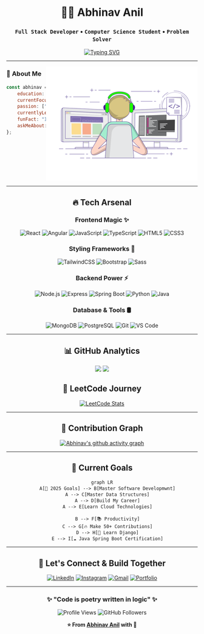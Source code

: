 <div align="center">

# 👨‍💻 Abhinav Anil

### `Full Stack Developer` • `Computer Science Student` • `Problem Solver`

[![Typing SVG](https://readme-typing-svg.herokuapp.com?font=Fira+Code&size=18&duration=3000&pause=1000&color=58A6FF&center=true&vCenter=true&width=600&lines=Building+the+future%2C+one+commit+at+a+time;Full+Stack+Developer+%7C+Open+Source+Enthusiast;Always+learning%2C+always+coding+%F0%9F%9A%80)](https://git.io/typing-svg)

</div>

---

<img align="right" alt="Coding" width="400" src="https://raw.githubusercontent.com/devSouvik/devSouvik/master/gif3.gif">

### 🚀 **About Me**

```javascript
const abhinav = {
    education: "B.Tech Computer Science & Engineering",
    currentFocus: "Full Stack Development",
    passion: ["Web Development", "Problem Solving", "Open Source"],
    currentlyLearning: ["Advanced React", "System Design", "Cloud Technologies"],
    funFact: "I debug with console.log and I'm proud of it! 😄",
    askMeAbout: ["Web Dev", "Tech", "Coffee ☕"]
};
```

<br clear="right"/>

---

<div align="center">

## 🔥 **Tech Arsenal**

</div>

<div align="center">

### **Frontend Magic** ✨
![React](https://img.shields.io/badge/React-61DAFB?style=for-the-badge&logo=react&logoColor=black&labelColor=61DAFB)
![Angular](https://img.shields.io/badge/Angular-DD0031?style=for-the-badge&logo=angular&logoColor=white&labelColor=DD0031)
![JavaScript](https://img.shields.io/badge/JavaScript-F7DF1E?style=for-the-badge&logo=javascript&logoColor=black&labelColor=F7DF1E)
![TypeScript](https://img.shields.io/badge/TypeScript-3178C6?style=for-the-badge&logo=typescript&logoColor=white&labelColor=3178C6)
![HTML5](https://img.shields.io/badge/HTML5-E34F26?style=for-the-badge&logo=html5&logoColor=white&labelColor=E34F26)
![CSS3](https://img.shields.io/badge/CSS3-1572B6?style=for-the-badge&logo=css3&logoColor=white&labelColor=1572B6)

### **Styling Frameworks** 🎨
![TailwindCSS](https://img.shields.io/badge/Tailwind-06B6D4?style=for-the-badge&logo=tailwindcss&logoColor=white&labelColor=06B6D4)
![Bootstrap](https://img.shields.io/badge/Bootstrap-7952B3?style=for-the-badge&logo=bootstrap&logoColor=white&labelColor=7952B3)
![Sass](https://img.shields.io/badge/Sass-CC6699?style=for-the-badge&logo=sass&logoColor=white&labelColor=CC6699)

### **Backend Power** ⚡
![Node.js](https://img.shields.io/badge/Node.js-339933?style=for-the-badge&logo=node.js&logoColor=white&labelColor=339933)
![Express](https://img.shields.io/badge/Express-000000?style=for-the-badge&logo=express&logoColor=white&labelColor=000000)
![Spring Boot](https://img.shields.io/badge/Spring_Boot-6DB33F?style=for-the-badge&logo=spring&logoColor=white&labelColor=6DB33F)
![Python](https://img.shields.io/badge/Python-3776AB?style=for-the-badge&logo=python&logoColor=white&labelColor=3776AB)
![Java](https://img.shields.io/badge/Java-ED8B00?style=for-the-badge&logo=openjdk&logoColor=white&labelColor=ED8B00)

### **Database & Tools** 🛢️
![MongoDB](https://img.shields.io/badge/MongoDB-47A248?style=for-the-badge&logo=mongodb&logoColor=white&labelColor=47A248)
![PostgreSQL](https://img.shields.io/badge/PostgreSQL-336791?style=for-the-badge&logo=postgresql&logoColor=white&labelColor=336791)
![Git](https://img.shields.io/badge/Git-F05032?style=for-the-badge&logo=git&logoColor=white&labelColor=F05032)
![VS Code](https://img.shields.io/badge/VS_Code-007ACC?style=for-the-badge&logo=visualstudiocode&logoColor=white&labelColor=007ACC)

</div>

---

<div align="center">

## 📊 **GitHub Analytics**

<img height="180em" src="https://github-readme-stats.vercel.app/api?username=abhinavhh&show_icons=true&theme=tokyonight&include_all_commits=true&count_private=true&hide_border=true&bg_color=0D1117&title_color=58A6FF&icon_color=58A6FF&text_color=C9D1D9"/>
<img height="180em" src="https://github-readme-stats.vercel.app/api/top-langs/?username=abhinavhh&layout=compact&langs_count=8&theme=tokyonight&hide_border=true&bg_color=0D1117&title_color=58A6FF&text_color=C9D1D9"/>

</div>

<div align="center">

## 🧠 **LeetCode Journey**

[![LeetCode Stats](https://leetcard.jacoblin.cool/06abhinav123?theme=unicorn&font=baloo&ext=heatmap)](https://leetcode.com/06abhinav123)

</div>

---

<div align="center">

## 🌊 **Contribution Graph**

[![Abhinav's github activity graph](https://github-readme-activity-graph.vercel.app/graph?username=abhinavhh&theme=tokyo-night&hide_border=true&bg_color=0D1117&color=58A6FF&line=58A6FF&point=C9D1D9)](https://github.com/abhinavhh/)

</div>

---

<div align="center">

## 🎯 **Current Goals**

```mermaid
graph LR
    A[🎯 2025 Goals] --> B[Master Software Developmwnt]
    A --> C[Master Data Structures]
    A --> D[Build My Career]
    A --> E[Learn Cloud Technologies]
    
    B --> F[📚 Productivity]
    C --> G[🔥 Make 50+ Contributions]
    D --> H[🚀 Learn Django]
    E --> I[☁️ Java Spring Boot Certification]
```

</div>

---

<div align="center">

## 🤝 **Let's Connect & Build Together**

[![LinkedIn](https://img.shields.io/badge/LinkedIn-0A66C2?style=for-the-badge&logo=linkedin&logoColor=white)](https://www.linkedin.com/in/abhinav-u-212b64286)
[![Instagram](https://img.shields.io/badge/Instagram-E4405F?style=for-the-badge&logo=instagram&logoColor=white)](https://instagram.com/_abhi_navhh_)
[![Gmail](https://img.shields.io/badge/Gmail-EA4335?style=for-the-badge&logo=gmail&logoColor=white)](mailto:your.email@gmail.com)
[![Portfolio](https://img.shields.io/badge/Portfolio-000000?style=for-the-badge&logo=vercel&logoColor=white)](https://your-portfolio.vercel.app)

</div>

---


<div align="center">

### ✨ **"Code is poetry written in logic"** ✨

![Profile Views](https://komarev.com/ghpvc/?username=06abhinav123&color=58A6FF&style=for-the-badge&label=Profile+Views)
![GitHub Followers](https://img.shields.io/github/followers/06abhinav123?color=58A6FF&style=for-the-badge&label=Followers)

**⭐ From [Abhinav Anil](https://github.com/06abhinav123) with 💙**

</div>
